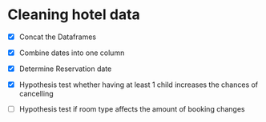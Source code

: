# Cleaning hotel data

- [X] Concat the Dataframes
- [X] Combine dates into one column
- [X] Determine Reservation date
- [X] Hypothesis test whether having at least 1 child increases the chances of cancelling
- [ ] Hypothesis test if room type affects the amount of booking changes

